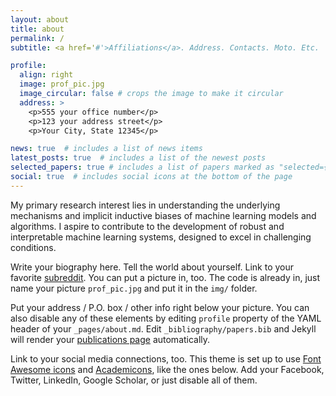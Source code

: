 ```yaml
---
layout: about
title: about
permalink: /
subtitle: <a href='#'>Affiliations</a>. Address. Contacts. Moto. Etc.

profile:
  align: right
  image: prof_pic.jpg
  image_circular: false # crops the image to make it circular
  address: >
    <p>555 your office number</p>
    <p>123 your address street</p>
    <p>Your City, State 12345</p>

news: true  # includes a list of news items
latest_posts: true  # includes a list of the newest posts
selected_papers: true # includes a list of papers marked as "selected={true}"
social: true  # includes social icons at the bottom of the page
---
```


<!-- Hello, I'm a first-year Ph.D. student in Computer Science at Cornell University, and I also hold a medical license in Taiwan.

I've had the privilege of collaborating with Dr. [Pin-Yu Chen](https://sites.google.com/site/pinyuchenpage) at MTI-IBM Watson AI Lab, Prof. [Chiu-Wei Chen](https://walonchiu.github.io/) and Prof. [Li-Fen Chen](https://bml.ym.edu.tw/ibs/Members/LFChen-e.html) at NYCU, and NVIDIA Research Director Prof. [Yu-Chiang Frank Wang](http://vllab.ee.ntu.edu.tw/). -->

My primary research interest lies in understanding the underlying mechanisms and implicit inductive biases of machine learning models and algorithms. I aspire to contribute to the development of robust and interpretable machine learning systems, designed to excel in challenging conditions.

Write your biography here. Tell the world about yourself. Link to your favorite [subreddit](http://reddit.com). You can put a picture in, too. The code is already in, just name your picture `prof_pic.jpg` and put it in the `img/` folder.

Put your address / P.O. box / other info right below your picture. You can also disable any of these elements by editing `profile` property of the YAML header of your `_pages/about.md`. Edit `_bibliography/papers.bib` and Jekyll will render your [publications page](/al-folio/publications/) automatically.

Link to your social media connections, too. This theme is set up to use [Font Awesome icons](http://fortawesome.github.io/Font-Awesome/) and [Academicons](https://jpswalsh.github.io/academicons/), like the ones below. Add your Facebook, Twitter, LinkedIn, Google Scholar, or just disable all of them.
